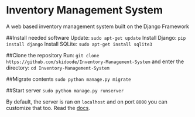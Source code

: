 # Inventory Management System
A web based inventory management system built on the Django Framework

##Install needed software
Update: `sudo apt-get update`
Install Django: `pip install django`
Install SQLite: `sudo apt-get install sqlite3`

##Clone the repository
Run: `git clone https://github.com/skidoode/Inventory-Management-System`
and enter the directory: `cd Inventory-Management-System`

##Migrate contents
`sudo python manage.py migrate`

##Start server
`sudo python manage.py runserver`

By default, the server is ran on `localhost` and on port `8000` you can customize that too.
Read the [docs](https://docs.djangoproject.com/en/2.2/).
